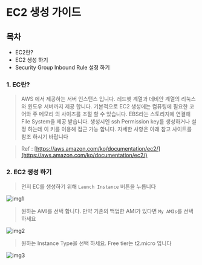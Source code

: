 # EC2 생성 가이드 

## 목차

- EC2란?
- EC2 생성 하기
- Security Group Inbound Rule 설정 하기 

### 1. EC란?
    
> AWS 에서 제공하는 서버 인스턴스 입니다. 레드햇 계열과 데비안 계열의 리눅스와 윈도우 서버까지 제공 합니다. 기본적으로 EC2 생성에는 컴퓨팅에 필요한 코어와 주 메모리     의 사이즈를 조절 할 수 있습니다. EBS라는 스토리지에 연결해 File System을 제공 받습니다. 생성시엔 ssh Permission key를 생성하거나 설정 하는데 이 키를 이용해     접근 가능 합니다. 자세한 사항은 아래 참고 사이트를 참조 하시기 바랍니다 
    
> Ref : [https://aws.amazon.com/ko/documentation/ec2/](https://aws.amazon.com/ko/documentation/ec2/)

### 2. EC2 생성 하기

> 먼저 EC를 생성하기 위해 `Launch Instance` 버튼을 누릅니다 

![img1](https://github.com/JaemTech/jaemtech.github.io/blob/master/img/ec2/1.png?raw=true)

> 원하는 AMI를 선택 합니다. 만약 기존의 백업한 AMI가 있다면 `My AMIs`를 선택하세요

![img2](https://github.com/JaemTech/jaemtech.github.io/blob/master/img/ec2/2.png?raw=true)

> 원하는 Instance Type을 선택 하세요. Free tier는 t2.micro 입니다 

![img3](https://github.com/JaemTech/jaemtech.github.io/blob/master/img/ec3/3.png?raw=true)
